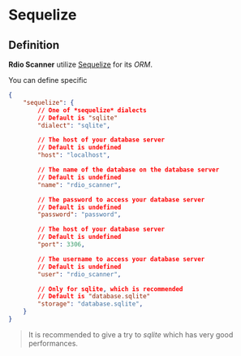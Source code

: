 # Sequelize

## Definition

**Rdio Scanner** utilize [Sequelize](https://sequelize.org/) for its *ORM*.

You can define specific 

```json
{
    "sequelize": {
        // One of *sequelize* dialects
        // Default is "sqlite"
        "dialect": "sqlite",

        // The host of your database server
        // Default is undefined
        "host": "localhost",

        // The name of the database on the database server
        // Default is undefined
        "name": "rdio_scanner",

        // The password to access your database server
        // Default is undefined
        "password": "password",

        // The host of your database server
        // Default is undefined
        "port": 3306,

        // The username to access your database server
        // Default is undefined
        "user": "rdio_scanner",

        // Only for sqlite, which is recommended
        // Default is "database.sqlite"
        "storage": "database.sqlite",
    }
}
```

> It is recommended to give a try to *sqlite* which has very good performances.
